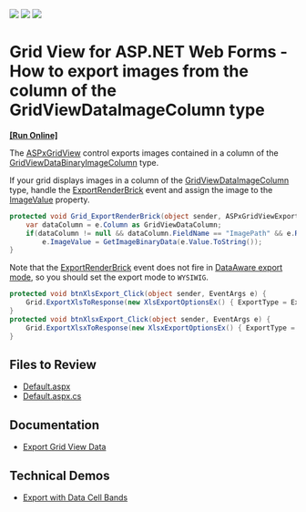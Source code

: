 <!-- default badges list -->
![](https://img.shields.io/endpoint?url=https://codecentral.devexpress.com/api/v1/VersionRange/128533193/22.2.3%2B)
[![](https://img.shields.io/badge/Open_in_DevExpress_Support_Center-FF7200?style=flat-square&logo=DevExpress&logoColor=white)](https://supportcenter.devexpress.com/ticket/details/E4756)
[![](https://img.shields.io/badge/📖_How_to_use_DevExpress_Examples-e9f6fc?style=flat-square)](https://docs.devexpress.com/GeneralInformation/403183)
<!-- default badges end -->

# Grid View for ASP.NET Web Forms - How to export images from the column of the GridViewDataImageColumn type
<!-- run online -->
**[[Run Online]](https://codecentral.devexpress.com/128533193/)**
<!-- run online end -->


The [ASPxGridView](https://docs.devexpress.com/AspNet/DevExpress.Web.ASPxGridView) control exports images contained in a column of the [GridViewDataBinaryImageColumn](https://docs.devexpress.com/AspNet/DevExpress.Web.GridViewDataBinaryImageColumn) type.

If your grid displays images in a column of the [GridViewDataImageColumn](https://docs.devexpress.com/AspNet/DevExpress.Web.GridViewDataImageColumn) type, handle the [ExportRenderBrick](https://docs.devexpress.com/AspNet/DevExpress.Web.ASPxGridView.ExportRenderBrick) event and assign the image to the [ImageValue](https://docs.devexpress.com/AspNet/DevExpress.Web.ASPxGridViewExportRenderingEventArgs.ImageValue) property. 

```cs
protected void Grid_ExportRenderBrick(object sender, ASPxGridViewExportRenderingEventArgs e) {
    var dataColumn = e.Column as GridViewDataColumn;
    if(dataColumn != null && dataColumn.FieldName == "ImagePath" && e.RowType == GridViewRowType.Data)
        e.ImageValue = GetImageBinaryData(e.Value.ToString());
}
```

Note that the [ExportRenderBrick](https://docs.devexpress.com/AspNet/DevExpress.Web.ASPxGridView.ExportRenderBrick) event does not fire in [DataAware export mode](https://docs.devexpress.com/AspNet/403941/components/grid-view/concepts/export/export-modes#dataaware-mode), so you should set the export mode to `WYSIWIG`.

```cs
protected void btnXlsExport_Click(object sender, EventArgs e) {
    Grid.ExportXlsToResponse(new XlsExportOptionsEx() { ExportType = ExportType.WYSIWYG });
}
protected void btnXlsxExport_Click(object sender, EventArgs e) {
    Grid.ExportXlsxToResponse(new XlsxExportOptionsEx() { ExportType = ExportType.WYSIWYG });
}
```

## Files to Review

* [Default.aspx](./CS/Export/Default.aspx)
* [Default.aspx.cs](./CS/Export/Default.aspx.cs)

## Documentation

* [Export Grid View Data](https://docs.devexpress.com/AspNet/3791/components/grid-view/concepts/export)

## Technical Demos

* [Export with Data Cell Bands](https://demos.devexpress.com/ASPxGridViewDemos/Exporting/ExportWithDataCellBands.aspx)
